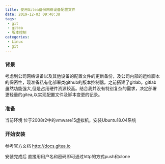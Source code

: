 ```yaml
---
title: 使用Gitea备份网络设备配置文件
date: 2019-12-03 09:40:38
tags:
 - git
 - gitea
 - 版本控制
categories:
 - Linux
 - git
---
```


### 背景

考虑到公司网络设备以及其他设备的配置文件的更新备份，及公司内部的运维脚本的保密性，现准备私有化部署类github的版本控制器。之前搭建了gitlab，gitlab虽然功能强大,但是占用硬件资源较高。结合我并没有特别复杂的需求，决定部署更轻量的gitea,以实现配置文件及脚本变更的记录。

### 准备

 当前环境
 位于2008r2中的vmware15虚拟机，安装Ubuntu18.04系统

### 开始安装

参考官方文档 http://docs.gitea.io

安装完成后 直接用用户名和密码即可通过http的方式push和clone



